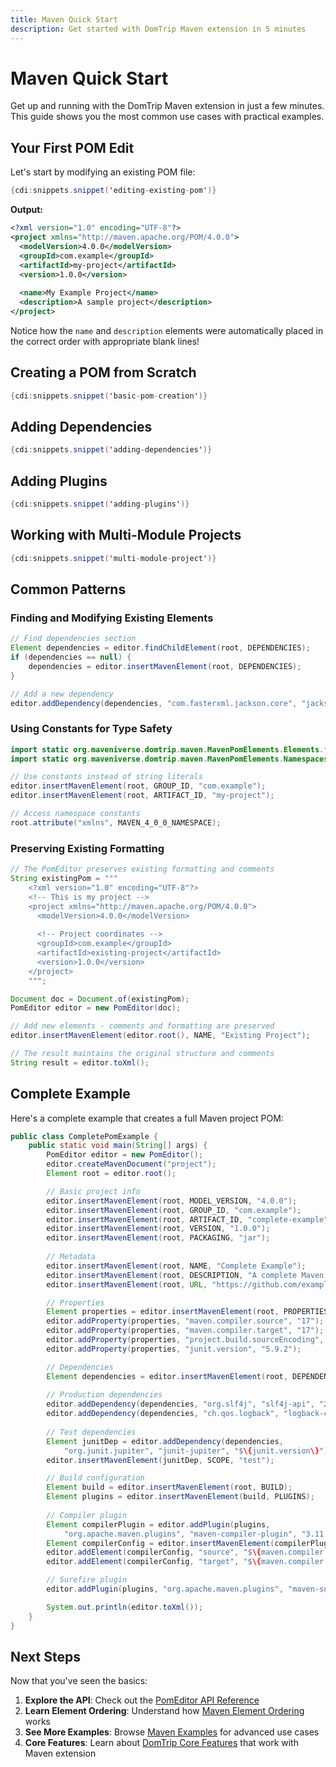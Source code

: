 ```yaml
---
title: Maven Quick Start
description: Get started with DomTrip Maven extension in 5 minutes
---
```


# Maven Quick Start

Get up and running with the DomTrip Maven extension in just a few minutes. This guide shows you the most common use cases with practical examples.

## Your First POM Edit

Let's start by modifying an existing POM file:

```java
{cdi:snippets.snippet('editing-existing-pom')}
```

**Output:**
```xml
<?xml version="1.0" encoding="UTF-8"?>
<project xmlns="http://maven.apache.org/POM/4.0.0">
  <modelVersion>4.0.0</modelVersion>
  <groupId>com.example</groupId>
  <artifactId>my-project</artifactId>
  <version>1.0.0</version>
  
  <name>My Example Project</name>
  <description>A sample project</description>
</project>
```

Notice how the `name` and `description` elements were automatically placed in the correct order with appropriate blank lines!

## Creating a POM from Scratch

```java
{cdi:snippets.snippet('basic-pom-creation')}
```

## Adding Dependencies

```java
{cdi:snippets.snippet('adding-dependencies')}
```

## Adding Plugins

```java
{cdi:snippets.snippet('adding-plugins')}
```

## Working with Multi-Module Projects

```java
{cdi:snippets.snippet('multi-module-project')}
```

## Common Patterns

### Finding and Modifying Existing Elements

```java
// Find dependencies section
Element dependencies = editor.findChildElement(root, DEPENDENCIES);
if (dependencies == null) {
    dependencies = editor.insertMavenElement(root, DEPENDENCIES);
}

// Add a new dependency
editor.addDependency(dependencies, "com.fasterxml.jackson.core", "jackson-core", "2.15.2");
```

### Using Constants for Type Safety

```java
import static org.maveniverse.domtrip.maven.MavenPomElements.Elements.*;
import static org.maveniverse.domtrip.maven.MavenPomElements.Namespaces.*;

// Use constants instead of string literals
editor.insertMavenElement(root, GROUP_ID, "com.example");
editor.insertMavenElement(root, ARTIFACT_ID, "my-project");

// Access namespace constants
root.attribute("xmlns", MAVEN_4_0_0_NAMESPACE);
```

### Preserving Existing Formatting

```java
// The PomEditor preserves existing formatting and comments
String existingPom = """
    <?xml version="1.0" encoding="UTF-8"?>
    <!-- This is my project -->
    <project xmlns="http://maven.apache.org/POM/4.0.0">
      <modelVersion>4.0.0</modelVersion>
      
      <!-- Project coordinates -->
      <groupId>com.example</groupId>
      <artifactId>existing-project</artifactId>
      <version>1.0.0</version>
    </project>
    """;

Document doc = Document.of(existingPom);
PomEditor editor = new PomEditor(doc);

// Add new elements - comments and formatting are preserved
editor.insertMavenElement(editor.root(), NAME, "Existing Project");

// The result maintains the original structure and comments
String result = editor.toXml();
```

## Complete Example

Here's a complete example that creates a full Maven project POM:

```java
public class CompletePomExample {
    public static void main(String[] args) {
        PomEditor editor = new PomEditor();
        editor.createMavenDocument("project");
        Element root = editor.root();

        // Basic project info
        editor.insertMavenElement(root, MODEL_VERSION, "4.0.0");
        editor.insertMavenElement(root, GROUP_ID, "com.example");
        editor.insertMavenElement(root, ARTIFACT_ID, "complete-example");
        editor.insertMavenElement(root, VERSION, "1.0.0");
        editor.insertMavenElement(root, PACKAGING, "jar");
        
        // Metadata
        editor.insertMavenElement(root, NAME, "Complete Example");
        editor.insertMavenElement(root, DESCRIPTION, "A complete Maven project example");
        editor.insertMavenElement(root, URL, "https://github.com/example/complete-example");

        // Properties
        Element properties = editor.insertMavenElement(root, PROPERTIES);
        editor.addProperty(properties, "maven.compiler.source", "17");
        editor.addProperty(properties, "maven.compiler.target", "17");
        editor.addProperty(properties, "project.build.sourceEncoding", "UTF-8");
        editor.addProperty(properties, "junit.version", "5.9.2");

        // Dependencies
        Element dependencies = editor.insertMavenElement(root, DEPENDENCIES);
        
        // Production dependencies
        editor.addDependency(dependencies, "org.slf4j", "slf4j-api", "2.0.7");
        editor.addDependency(dependencies, "ch.qos.logback", "logback-classic", "1.4.7");
        
        // Test dependencies
        Element junitDep = editor.addDependency(dependencies, 
            "org.junit.jupiter", "junit-jupiter", "$\{junit.version\}");
        editor.insertMavenElement(junitDep, SCOPE, "test");

        // Build configuration
        Element build = editor.insertMavenElement(root, BUILD);
        Element plugins = editor.insertMavenElement(build, PLUGINS);
        
        // Compiler plugin
        Element compilerPlugin = editor.addPlugin(plugins, 
            "org.apache.maven.plugins", "maven-compiler-plugin", "3.11.0");
        Element compilerConfig = editor.insertMavenElement(compilerPlugin, CONFIGURATION);
        editor.addElement(compilerConfig, "source", "$\{maven.compiler.source\}");
        editor.addElement(compilerConfig, "target", "$\{maven.compiler.target\}");

        // Surefire plugin
        editor.addPlugin(plugins, "org.apache.maven.plugins", "maven-surefire-plugin", "3.0.0");

        System.out.println(editor.toXml());
    }
}
```

## Next Steps

Now that you've seen the basics:

1. **Explore the API**: Check out the [PomEditor API Reference](/docs/maven/api/)
2. **Learn Element Ordering**: Understand how [Maven Element Ordering](/docs/maven/ordering/) works
3. **See More Examples**: Browse [Maven Examples](/docs/maven/examples/) for advanced use cases
4. **Core Features**: Learn about [DomTrip Core Features](/docs/features/) that work with Maven extension
